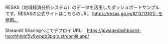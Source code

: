 RESAS（地域経済分析システム）のデータを活用したダッシュボードサンプルです。RESASの公式サイトはこちらのURL（https://resas.go.jp/#/13/13101）を参照。

Streamlit Sharingへにてデプロイ
URL:　https://jpwagedashboard-hsorhhlobf5y9wppb3pgrz.streamlit.app/
